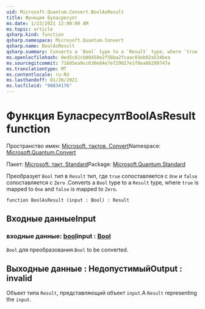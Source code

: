 ```yaml
---
uid: Microsoft.Quantum.Convert.BoolAsResult
title: Функция Буласресулт
ms.date: 1/23/2021 12:00:00 AM
ms.topic: article
qsharp.kind: function
qsharp.namespace: Microsoft.Quantum.Convert
qsharp.name: BoolAsResult
qsharp.summary: Converts a `Bool` type to a `Result` type, where `true` is mapped to `One` and `false` is mapped to `Zero`.
ms.openlocfilehash: 0ed5c81cb80458e2f56ba2fcaac03eb92a534bea
ms.sourcegitcommit: 71605ea9cc630e84e7ef29027e1f0ea06299747e
ms.translationtype: MT
ms.contentlocale: ru-RU
ms.lasthandoff: 01/26/2021
ms.locfileid: "98834176"
---
```

# <a name="boolasresult-function"></a><span data-ttu-id="9872c-102">Функция Буласресулт</span><span class="sxs-lookup"><span data-stu-id="9872c-102">BoolAsResult function</span></span>

<span data-ttu-id="9872c-103">Пространство имен: [Microsoft. тактов. Convert](xref:Microsoft.Quantum.Convert)</span><span class="sxs-lookup"><span data-stu-id="9872c-103">Namespace: [Microsoft.Quantum.Convert](xref:Microsoft.Quantum.Convert)</span></span>

<span data-ttu-id="9872c-104">Пакет: [Microsoft. такт. Standard](https://nuget.org/packages/Microsoft.Quantum.Standard)</span><span class="sxs-lookup"><span data-stu-id="9872c-104">Package: [Microsoft.Quantum.Standard](https://nuget.org/packages/Microsoft.Quantum.Standard)</span></span>


<span data-ttu-id="9872c-105">Преобразует `Bool` тип в `Result` тип, где `true` сопоставляется с `One` и `false` сопоставляется с `Zero` .</span><span class="sxs-lookup"><span data-stu-id="9872c-105">Converts a `Bool` type to a `Result` type, where `true` is mapped to `One` and `false` is mapped to `Zero`.</span></span>

```qsharp
function BoolAsResult (input : Bool) : Result
```


## <a name="input"></a><span data-ttu-id="9872c-106">Входные данные</span><span class="sxs-lookup"><span data-stu-id="9872c-106">Input</span></span>

### <a name="input--bool"></a><span data-ttu-id="9872c-107">входные данные: [bool](xref:microsoft.quantum.lang-ref.bool)</span><span class="sxs-lookup"><span data-stu-id="9872c-107">input : [Bool](xref:microsoft.quantum.lang-ref.bool)</span></span>

<span data-ttu-id="9872c-108">`Bool` для преобразования.</span><span class="sxs-lookup"><span data-stu-id="9872c-108">`Bool` to be converted.</span></span>



## <a name="output--__invalidresult__"></a><span data-ttu-id="9872c-109">Выходные данные __: <Result> Недопустимый__</span><span class="sxs-lookup"><span data-stu-id="9872c-109">Output : __invalid<Result>__</span></span>

<span data-ttu-id="9872c-110">Объект типа `Result`, представляющий объект `input`.</span><span class="sxs-lookup"><span data-stu-id="9872c-110">A `Result` representing the `input`.</span></span>